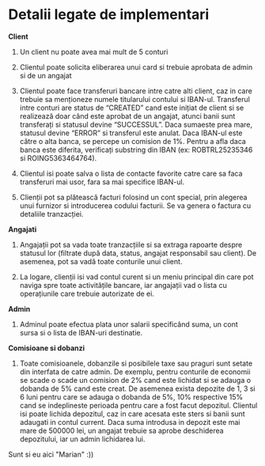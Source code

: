 # Detalii legate de implementari

**Client**
1) Un client nu poate avea mai mult de 5 conturi
2) Clientul poate solicita eliberarea unui card si trebuie aprobata de admin si de un angajat
3) Clientul poate face transferuri bancare intre catre alti client, caz in care trebuie sa menționeze numele titularului
contului si IBAN-ul. Transferul intre conturi are status de “CREATED” cand este inițiat de client si se realizează
doar când este aprobat de un angajat, atunci banii sunt transferați si statusul devine “SUCCESSUL”. Daca sumaeste prea mare, statusul devine “ERROR” si transferul este anulat. Daca IBAN-ul este către o alta banca, se
percepe un comision de 1%. Pentru a afla daca banca este diferita, verificați substring din IBAN (ex:
ROBTRL25235346 si ROING5363464764).

4) Clientul isi poate salva o lista de contacte favorite catre care sa faca transferuri mai usor, fara sa mai specifice
IBAN-ul.
5) Clienții pot sa plătească facturi folosind un cont special, prin alegerea unui furnizor si introducerea codului
facturii. Se va genera o factura cu detaliile tranzacției.


**Angajati**
1) Angajații pot sa vada toate tranzacțiile si sa extraga rapoarte despre statusul lor (filtrate după data, status, angajat
responsabil sau client). De asemenea, pot sa vadă toate conturile unui client.

2) La logare, clienții isi vad contul curent si un meniu principal din care pot naviga spre toate activitățile bancare, iar
angajații vad o lista cu operațiunile care trebuie autorizate de ei.


**Admin**
1) Adminul poate efectua plata unor salarii specificând suma, un cont sursa si o lista de IBAN-uri destinatie.

**Comisioane si dobanzi**
1) Toate comisioanele, dobanzile si posibilele taxe sau praguri sunt setate din interfata de catre admin. De exemplu, pentru conturile de economii se scade o scade un comision de 2% cand este lichidat si se adauga o dobanda de 5% cand este creat. De asemenea exista depozite de 1, 3 si 6 luni pentru care se adauga o dobanda de 5%, 10% respective 15% cand se indeplineste perioada pentru care a fost facut depozitul. Clientul isi poate lichida depozitul, caz in care acesata este sters si banii sunt adaugati in contul current. Daca suma introdusa in depozit este mai mare de 500000 lei, un angajat trebuie sa aprobe deschiderea depozitului, iar un admin lichidarea lui.

Sunt si eu aici "Marian" :))